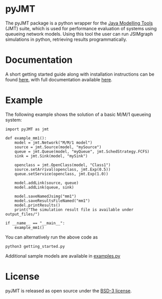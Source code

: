 # pyJMT
The pyJMT package is a python wrapper for the [Java Modelling Tools](https://jmt.sf.net/) (JMT) suite, which is used for performance evaluation of systems using queueing network models. Using this tool the user can run JSIMgraph simulations in python, retrieving results programmatically.

# Documentation
A short getting started guide along with installation instructions can be found [here](https://github.com/imperial-qore/pyJMT/blob/main/pyJMT_manual.pdf), with full documentation available [here](https://imperial-qore.github.io/pyJMT/).

# Example
The following example shows the solution of a basic M/M/1 queueing system:
```
import pyJMT as jmt

def example_mm1():
    model = jmt.Network("M/M/1 model")
    source = jmt.Source(model, "mySource")
    queue = jmt.Queue(model, "myQueue", jmt.SchedStrategy.FCFS)
    sink = jmt.Sink(model, "mySink")

    openclass = jmt.OpenClass(model, "Class1")
    source.setArrival(openclass, jmt.Exp(0.5))
    queue.setService(openclass, jmt.Exp(1.0))

    model.addLink(source, queue)
    model.addLink(queue, sink)

    model.saveNamedJsimg("mm1")
    model.saveResultsFileNamed("mm1")
    model.printResults()
    print("The simulation result file is available under output_files/")

if __name__ == "__main__":
    example_mm1()
```

You can alternatively run the above code as
```
python3 getting_started.py
```

Additional sample models are available in [examples.py](https://raw.githubusercontent.com/imperial-qore/pyJMT/examples.py)

# License
pyJMT is released as open source under the [BSD-3 license](https://raw.githubusercontent.com/imperial-qore/pyJMT/main/LICENSE).
